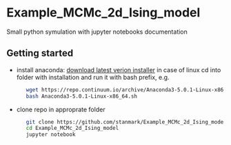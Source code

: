 # Example_MCMc_2d_Ising_model

Small python symulation with jupyter notebooks documentation

## Getting started

- install anaconda:
  [download latest verion installer](https://www.anaconda.com/download)
  in case of linux cd into folder with installation and run it with bash prefix,
  e.g.
  
  ```bash
     wget https://repo.continuum.io/archive/Anaconda3-5.0.1-Linux-x86_64.sh
     bash Anaconda3-5.0.1-Linux-x86_64.sh
  ```
- clone repo in approprate folder
  ```bash
     git clone https://github.com/stanmark/Example_MCMc_2d_Ising_model
     cd Example_MCMc_2d_Ising_model
     jupyter notebook
  ```
